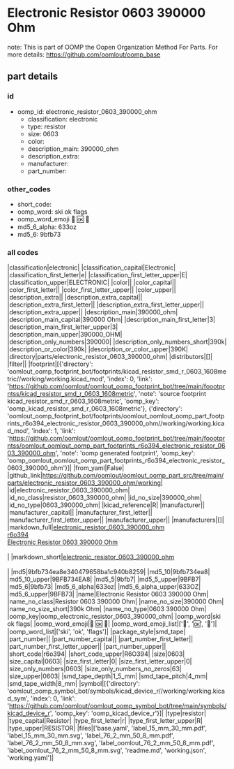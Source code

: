# Electronic Resistor 0603 390000 Ohm  

note: This is part of OOMP the Oopen Organization Method For Parts. For more details: https://github.com/oomlout/oomp_base

##  part details





### id
* oomp_id: electronic_resistor_0603_390000_ohm
  * classification: electronic
  * type: resistor
  * size: 0603
  * color: 
  * description_main: 390000_ohm
  * description_extra: 
  * manufacturer: 
  * part_number: 

### other_codes
* short_code: 
* oomp_word: ski ok flags
* oomp_word_emoji :ski: :ok: :flags:
* md5_6_alpha: 633oz
* md5_6: 9bfb73

### all codes 
|classification|electronic|
|classification_capital|Electronic|
|classification_first_letter|e|
|classification_first_letter_upper|E|
|classification_upper|ELECTRONIC|
|color||
|color_capital||
|color_first_letter||
|color_first_letter_upper||
|color_upper||
|description_extra||
|description_extra_capital||
|description_extra_first_letter||
|description_extra_first_letter_upper||
|description_extra_upper||
|description_main|390000_ohm|
|description_main_capital|390000 Ohm|
|description_main_first_letter|3|
|description_main_first_letter_upper|3|
|description_main_upper|390000_OHM|
|description_only_numbers|390000|
|description_only_numbers_short|390k|
|description_or_color|390k|
|description_or_color_upper|390K|
|directory|parts/electronic_resistor_0603_390000_ohm|
|distributors|[]|
|filter||
|footprint|[{'directory': 'oomlout_oomp_footprint_bot/footprints/kicad_resistor_smd_r_0603_1608metric//working/working.kicad_mod', 'index': 0, 'link': 'https://github.com/oomlout/oomlout_oomp_footprint_bot/tree/main/foootprntss/kicad_resistor_smd_r_0603_1608metric', 'note': 'source footprint kicad_resistor_smd_r_0603_1608metric', 'oomp_key': 'oomp_kicad_resistor_smd_r_0603_1608metric'}, {'directory': 'oomlout_oomp_footprint_bot/footprints/oomlout_oomlout_oomp_part_footprints_r6o394_electronic_resistor_0603_390000_ohm//working/working.kicad_mod', 'index': 1, 'link': 'https://github.com/oomlout/oomlout_oomp_footprint_bot/tree/main/foootprntss/oomlout_oomlout_oomp_part_footprints_r6o394_electronic_resistor_0603_390000_ohm', 'note': 'oomp generated footprint', 'oomp_key': 'oomp_oomlout_oomlout_oomp_part_footprints_r6o394_electronic_resistor_0603_390000_ohm'}]|
|from_yaml|False|
|github_link|https://github.com/oomlout/oomlout_oomp_part_src/tree/main/parts/electronic_resistor_0603_390000_ohm/working|
|id|electronic_resistor_0603_390000_ohm|
|id_no_class|resistor_0603_390000_ohm|
|id_no_size|390000_ohm|
|id_no_type|0603_390000_ohm|
|kicad_reference|R|
|manufacturer||
|manufacturer_capital||
|manufacturer_first_letter||
|manufacturer_first_letter_upper||
|manufacturer_upper||
|manufacturers|[]|
|markdown_full|[electronic_resistor_0603_390000_ohm](https://github.com/oomlout/oomlout_oomp_part_src/tree/main/parts/electronic_resistor_0603_390000_ohm/working)<br>[r6o394](https://github.com/oomlout/oomlout_oomp_part_src/tree/main/parts/electronic_resistor_0603_390000_ohm/working)<br>[Electronic Resistor 0603 390000 Ohm](https://github.com/oomlout/oomlout_oomp_part_src/tree/main/parts/electronic_resistor_0603_390000_ohm/working)<br><br>|
|markdown_short|[electronic_resistor_0603_390000_ohm](https://github.com/oomlout/oomlout_oomp_part_src/tree/main/parts/electronic_resistor_0603_390000_ohm/working)<br><br>|
|md5|9bfb734ea8e340479658ba1c940b8259|
|md5_10|9bfb734ea8|
|md5_10_upper|9BFB734EA8|
|md5_5|9bfb7|
|md5_5_upper|9BFB7|
|md5_6|9bfb73|
|md5_6_alpha|633oz|
|md5_6_alpha_upper|633OZ|
|md5_6_upper|9BFB73|
|name|Electronic Resistor 0603 390000 Ohm|
|name_no_class|Resistor 0603 390000 Ohm|
|name_no_size|390000 Ohm|
|name_no_size_short|390k Ohm|
|name_no_type|0603 390000 Ohm|
|oomp_key|oomp_electronic_resistor_0603_390000_ohm|
|oomp_word|ski ok flags|
|oomp_word_emoji|:ski: :ok: :flags:|
|oomp_word_emoji_list|[':ski:', ':ok:', ':flags:']|
|oomp_word_list|['ski', 'ok', 'flags']|
|package_style|smd_tape|
|part_number||
|part_number_capital||
|part_number_first_letter||
|part_number_first_letter_upper||
|part_number_upper||
|short_code|r6o394|
|short_code_upper|R6O394|
|size|0603|
|size_capital|0603|
|size_first_letter|0|
|size_first_letter_upper|0|
|size_only_numbers|0603|
|size_only_numbers_no_zeros|63|
|size_upper|0603|
|smd_tape_depth|1_5_mm|
|smd_tape_pitch|4_mm|
|smd_tape_width|8_mm|
|symbol|[{'directory': 'oomlout_oomp_symbol_bot/symbols/kicad_device_r//working/working.kicad_sym', 'index': 0, 'link': 'https://github.com/oomlout/oomlout_oomp_symbol_bot/tree/main/symbols/kicad_device_r', 'oomp_key': 'oomp_kicad_device_r'}]|
|type|resistor|
|type_capital|Resistor|
|type_first_letter|r|
|type_first_letter_upper|R|
|type_upper|RESISTOR|
|files|['base.yaml', 'label_15_mm_30_mm.pdf', 'label_15_mm_30_mm.svg', 'label_76_2_mm_50_8_mm.pdf', 'label_76_2_mm_50_8_mm.svg', 'label_oomlout_76_2_mm_50_8_mm.pdf', 'label_oomlout_76_2_mm_50_8_mm.svg', 'readme.md', 'working.json', 'working.yaml']|
